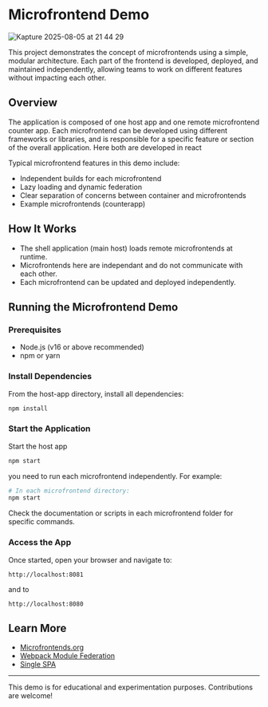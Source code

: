 # Microfrontend Demo

![Kapture 2025-08-05 at 21 44 29](https://github.com/user-attachments/assets/016f0710-4504-417f-954b-aea820f8a850)


This project demonstrates the concept of microfrontends using a simple, modular architecture. Each part of the frontend is developed, deployed, and maintained independently, allowing teams to work on different features without impacting each other.

## Overview

The application is composed of one host app and one remote microfrontend counter app. Each microfrontend can be developed using different frameworks or libraries, and is responsible for a specific feature or section of the overall application. Here both are developed in react

Typical microfrontend features in this demo include:
- Independent builds for each microfrontend
- Lazy loading and dynamic federation
- Clear separation of concerns between container and microfrontends
- Example microfrontends (counterapp)

## How It Works

- The shell application (main host) loads remote microfrontends at runtime.
- Microfrontends here are independant and do not communicate with each other.
- Each microfrontend can be updated and deployed independently.

## Running the Microfrontend Demo

### Prerequisites

- Node.js (v16 or above recommended)
- npm or yarn

### Install Dependencies

From the host-app directory, install all dependencies:

```bash
npm install
```

### Start the Application

Start the host app

```bash
npm start
```

you need to run each microfrontend independently. For example:

```bash
# In each microfrontend directory:
npm start
```

Check the documentation or scripts in each microfrontend folder for specific commands.

### Access the App

Once started, open your browser and navigate to:

```
http://localhost:8081
```

and to 
```
http://localhost:8080
```


## Learn More

- [Microfrontends.org](https://microfrontends.org/)
- [Webpack Module Federation](https://webpack.js.org/concepts/module-federation/)
- [Single SPA](https://single-spa.js.org/)

---

This demo is for educational and experimentation purposes. Contributions are welcome!
